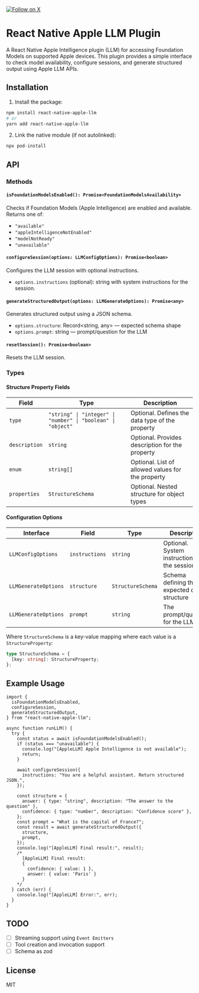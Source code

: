<a href="https://x.com/aykasem001" target="_blank">
  <img src="https://img.shields.io/badge/Follow_on_X-000000?logo=x&logoColor=white&style=flat-square" alt="Follow on X"/>
</a>

# React Native Apple LLM Plugin

A React Native Apple Intelligence plugin (LLM) for accessing Foundation Models on supported Apple devices. This plugin provides a simple interface to check model availability, configure sessions, and generate structured output using Apple LLM APIs.

## Installation

1. Install the package:

```sh
npm install react-native-apple-llm
# or
yarn add react-native-apple-llm
```

2. Link the native module (if not autolinked):

```sh
npx pod-install
```

## API

### Methods

#### `isFoundationModelsEnabled(): Promise<FoundationModelsAvailability>`

Checks if Foundation Models (Apple Intelligence) are enabled and available.
Returns one of:

- `"available"`
- `"appleIntelligenceNotEnabled"`
- `"modelNotReady"`
- `"unavailable"`

#### `configureSession(options: LLMConfigOptions): Promise<boolean>`

Configures the LLM session with optional instructions.

- `options.instructions` (optional): string with system instructions for the session.

#### `generateStructuredOutput(options: LLMGenerateOptions): Promise<any>`

Generates structured output using a JSON schema.

- `options.structure`: Record<string, any> — expected schema shape
- `options.prompt`: string — prompt/question for the LLM

#### `resetSession(): Promise<boolean>`

Resets the LLM session.

### Types

#### Structure Property Fields

| Field         | Type                                                         | Description                                       |
| ------------- | ------------------------------------------------------------ | ------------------------------------------------- |
| `type`        | `"string" \| "integer" \| "number" \| "boolean" \| "object"` | Optional. Defines the data type of the property   |
| `description` | `string`                                                     | Optional. Provides description for the property   |
| `enum`        | `string[]`                                                   | Optional. List of allowed values for the property |
| `properties`  | `StructureSchema`                                            | Optional. Nested structure for object types       |

#### Configuration Options

| Interface            | Field          | Type              | Description                                   |
| -------------------- | -------------- | ----------------- | --------------------------------------------- |
| `LLMConfigOptions`   | `instructions` | `string`          | Optional. System instructions for the session |
| `LLMGenerateOptions` | `structure`    | `StructureSchema` | Schema defining the expected output structure |
| `LLMGenerateOptions` | `prompt`       | `string`          | The prompt/question for the LLM               |

Where `StructureSchema` is a key-value mapping where each value is a `StructureProperty`:

```ts
type StructureSchema = {
  [key: string]: StructureProperty;
};
```

## Example Usage

```tsx
import {
  isFoundationModelsEnabled,
  configureSession,
  generateStructuredOutput,
} from "react-native-apple-llm";

async function runLLM() {
  try {
    const status = await isFoundationModelsEnabled();
    if (status === "unavailable") {
      console.log("[AppleLLM] Apple Intelligence is not available");
      return;
    }

    await configureSession({
      instructions: "You are a helpful assistant. Return structured JSON.",
    });

    const structure = {
      answer: { type: "string", description: "The answer to the question" },
      confidence: { type: "number", description: "Confidence score" },
    };
    const prompt = "What is the capital of France?";
    const result = await generateStructuredOutput({
      structure,
      prompt,
    });
    console.log("[AppleLLM] Final result:", result);
    /* 
      [AppleLLM] Final result:
      {
        confidence: { value: 1 },
        answer: { value: 'Paris' }
      }
    */
  } catch (err) {
    console.log("[AppleLLM] Error:", err);
  }
}
```

## TODO

- [ ] Streaming support using `Event Emitters`
- [ ] Tool creation and invocation support
- [ ] Schema as zod

## License

MIT
